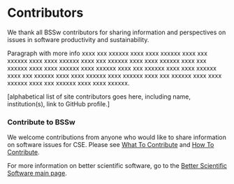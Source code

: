# Contributors

We thank all BSSw contributors for sharing information and perspectives on issues in software productivity and sustainability.

Paragraph with more info xxxx xxx xxxxxx xxxx xxxx xxxxxx xxxx xxx xxxxxx xxxx xxxx xxxxxx xxxx xxx xxxxxx xxxx xxxx xxxxxx xxxx xxx xxxxxx xxxx xxxx xxxxxx xxxx xxxxxx xxxx xxx xxxxxx xxxx xxxx xxxxxx xxxx xxx xxxxxx xxxx xxxx xxxxxx xxxx xxxxxx xxxx xxx xxxxxx xxxx xxxx xxxxxx xxxx xxx xxxxxx xxxx xxxx xxxxxx.

[alphabetical list of site contributors goes here, including name, institution(s), link to GitHub profile.]

### Contribute to BSSw

We welcome contributions from anyone who would like to share information on software issues for CSE.  Please see [What To Contribute](../WhatToContribute.md) and [How To Contribute](../HowToContribute.md).

For more information on better scientific software, go to the [Better Scientific Software main page](http://betterscientificsoftware.info).
